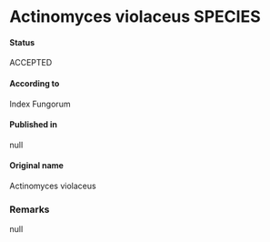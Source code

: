 Actinomyces violaceus SPECIES
=======

#### Status
ACCEPTED

#### According to
Index Fungorum

#### Published in
null

#### Original name
Actinomyces violaceus

### Remarks
null